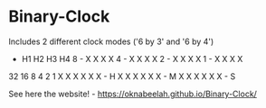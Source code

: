 # Binary-Clock
Includes 2 different clock modes ('6 by 3' and '6 by 4')

  -  H1 H2 H3 H4
8 -   X  X  X  X
4 -   X  X  X  X
2 -   X  X  X  X
1 -   X  X  X  X

32 16 8  4  2  1
X  X  X  X  X  X  - H
X  X  X  X  X  X  - M
X  X  X  X  X  X  - S

See here the website! - https://oknabeelah.github.io/Binary-Clock/ 
